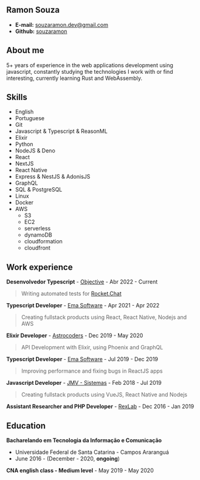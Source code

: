 ## Ramon Souza

- **E-mail:** souzaramon.dev@gmail.com<br>
- **Github:** [souzaramon](https://github.com/souzaramon)

## About me

5+ years of experience in the web applications development using javascript, constantly studying the technologies I work with or find interesting, currently learning Rust and WebAssembly.

## Skills

- English
- Portuguese
- Git
- Javascript & Typescript & ReasonML
- Elixir
- Python
- NodeJS & Deno
- React
- NextJS
- React Native
- Express & NestJS & AdonisJS
- GraphQL
- SQL & PostgreSQL
- Linux
- Docker
- AWS
  - S3
  - EC2
  - serverless
  - dynamoDB
  - cloudformation
  - cloudfront

## Work experience

**Desenvolvedor Typescript** - [Objective](https://www.objective.com.br/) - Abr 2022 - Current<br>

> Writing automated tests for [Rocket.Chat](https://rocket.chat/)

**Typescript Developer** - [Ema Software](https://ema.net.br/) - Apr 2021 - Apr 2022<br>

> Creating fullstack products using React, React Native, Nodejs and AWS

**Elixir Developer** - [Astrocoders](https://astrocoders.com/) - Dec 2019 - May 2020<br>

> API Development with Elixir, using Phoenix and GraphQL

**Typescript Developer** - [Ema Software](https://ema.net.br/) - Jul 2019 - Dec 2019<br>

> Improving performance and fixing bugs in ReactJS apps

**Javascript Developer** - [JMV - Sistemas](sgap.com.br) - Feb 2018 - Jul 2019<br>

> Creating fullstack products using VueJS, React Native and Nodejs

**Assistant Researcher and PHP Developer** - [RexLab](rexlab.ufsc.br) - Dec 2016 - Jan 2019<br>

## Education

**Bacharelando em Tecnologia da Informação e Comunicação**

- Universidade Federal de Santa Catarina - Campos Araranguá
- June 2016 - (December - 2020, **ongoing**)

**CNA english class - Medium level** - May 2019 - May 2020
